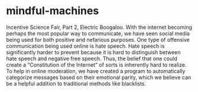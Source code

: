 # mindful-machines
Incentive Science Fair, Part 2, Electric Boogaloo.
With the internet becoming perhaps the most popular way to communicate, we have seen social media being used for both positive and nefarious purposes. One type of offensive communication being used online is hate speech. Hate speech is significantly harder to prevent because it is hard to distinguish between hate speech and negative free speech. Thus, the belief that one could create a “Constitution of the Internet” of sorts is inherently hard to realize. To help in online moderation, we have created a program to automatically categorize messages based on their emotional parity, which we believe can be a helpful addition to traditional methods like blacklists.
